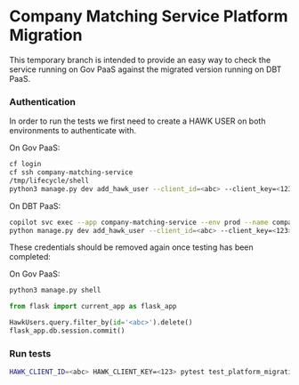 # Company Matching Service Platform Migration

This temporary branch is intended to provide an easy way to check the service running on Gov PaaS against the migrated version running on DBT PaaS.

### Authentication

In order to run the tests we first need to create a HAWK USER on both environments to authenticate with.

On Gov PaaS:

```bash
cf login
cf ssh company-matching-service
/tmp/lifecycle/shell
python3 manage.py dev add_hawk_user --client_id=<abc> --client_key=<123> --client_scope="*" --description=migration-test
```

On DBT PaaS:

```bash
copilot svc exec --app company-matching-service --env prod --name company-matching-service --command "launcher bash"
python manage.py dev add_hawk_user --client_id=<abc> --client_key=<123> --client_scope="*" --description=migration-test
```

These credentials should be removed again once testing has been completed:

On Gov PaaS:

```bash
python3 manage.py shell 
```

```python
from flask import current_app as flask_app

HawkUsers.query.filter_by(id='<abc>').delete()
flask_app.db.session.commit()
```

### Run tests

```bash
HAWK_CLIENT_ID=<abc> HAWK_CLIENT_KEY=<123> pytest test_platform_migration.py
```
